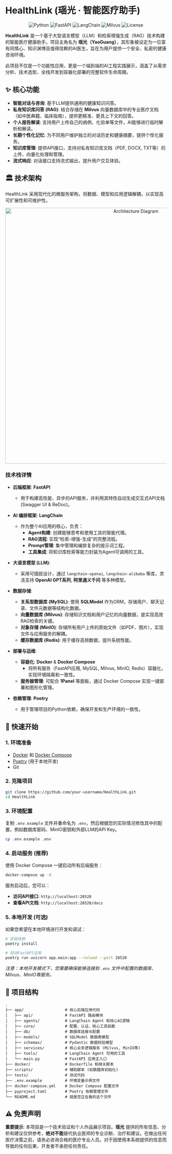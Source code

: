 # HealthLink (瑶光 · 智能医疗助手)

<p align="center">
  <img src="https://img.shields.io/badge/Python-3.12-blue.svg" alt="Python">
  <img src="https://img.shields.io/badge/Framework-FastAPI-green.svg" alt="FastAPI">
  <img src="https://img.shields.io/badge/AI-LangChain-purple.svg" alt="LangChain">
  <img src="https://img.shields.io/badge/Vector_DB-Milvus-orange.svg" alt="Milvus">
  <img src="https://img.shields.io/badge/License-MIT-lightgrey.svg" alt="License">
</p>

**HealthLink** 是一个基于大型语言模型（LLM）和检索增强生成（RAG）技术构建的智能医疗健康助手。项目主角名为 **瑶光（YaoGuang）**，其形象被设定为一位富有同情心、知识渊博且值得信赖的AI医生，旨在为用户提供一个安全、私密的健康咨询环境。

此项目不仅是一个功能性应用，更是一个端到端的AI工程实践展示，涵盖了从需求分析、技术选型、全栈开发到容器化部署的完整软件生命周期。

## ✨ 核心功能

- **智能对话与咨询**: 基于LLM提供通用的健康知识问答。
- **私有知识库问答 (RAG)**: 结合存储在 **Milvus** 向量数据库中的专业医疗文档（如中医典籍、临床指南），提供更精准、更具上下文的回答。
- **个人报告解读**: 支持用户上传自己的病例、化验单等文件，AI能够进行临时解析和解读。
- **长期个性化记忆**: 为不同用户维护独立的对话历史和健康摘要，提供个性化服务。
- **知识库管理**: 提供API接口，支持对私有知识库文档（PDF, DOCX, TXT等）的上传、向量化处理和管理。
- **流式响应**: 对话接口支持流式输出，提升用户交互体验。

## 🏛️ 技术架构

HealthLink 采用现代化的微服务架构，将数据、模型和应用逻辑解耦，以实现高可扩展性和可维护性。

<p align="center">
  <img src="https://raw.githubusercontent.com/mubai-creator/image-hosting/main/20240725160058.png" alt="Architecture Diagram" width="800"/>
</p>

### 技术栈详情

- **后端框架**: **FastAPI**
  - 用于构建高性能、异步的API服务，并利用其特性自动生成交互式API文档 (Swagger UI & ReDoc)。

- **AI 编排框架**: **LangChain**
  - 作为整个AI应用的核心，负责：
    - **Agent构建**: 创建能够思考和使用工具的智能代理。
    - **RAG流程**: 实现“检索-增强-生成”的完整流程。
    - **Prompt管理**: 集中管理和编排复杂的提示词工程。
    - **工具集成**: 将知识库检索等能力封装为Agent可调用的工具。

- **大语言模型 (LLM)**:
  - 采用可插拔设计，通过 `langchain-openai`, `langchain-alibaba` 等库，灵活支持 **OpenAI GPT系列**, **阿里通义千问** 等多种模型。

- **数据存储**:
  - **关系型数据库 (MySQL)**: 使用 **SQLModel** 作为ORM，存储用户、聊天记录、文件元数据等结构化数据。
  - **向量数据库 (Milvus)**: 存储知识文档和用户记忆的向量数据，是实现高效RAG检索的关键。
  - **对象存储 (MinIO)**: 存储所有用户上传的原始文件（如PDF、图片），实现文件与应用服务的解耦。
  - **缓存数据库 (Redis)**: 用于缓存高频数据，提升系统性能。

- **部署与运维**:
  - **容器化**: **Docker** & **Docker Compose**
    - 将所有服务（FastAPI应用, MySQL, Milvus, MinIO, Redis）容器化，实现环境隔离和一致性。
  - **服务器管理**: 可配合 **1Panel** 等面板，通过 Docker Compose 实现一键部署和图形化管理。

- **依赖管理**: **Poetry**
  - 用于管理项目的Python依赖，确保开发和生产环境的一致性。

## 🚀 快速开始

### 1. 环境准备

- [Docker](https://www.docker.com/) 和 [Docker Compose](https://docs.docker.com/compose/)
- [Poetry](https://python-poetry.org/) (用于本地开发)
- Git

### 2. 克隆项目

```bash
git clone https://github.com/your-username/HealthLink.git
cd HealthLink
```

### 3. 环境配置

复制 `.env.example` 文件并重命名为 `.env`，然后根据您的实际情况修改其中的配置，例如数据库密码、MinIO密钥和外部LLM的API Key。

```bash
cp .env.example .env
```

### 4. 启动服务 (推荐)

使用 Docker Compose 一键启动所有后端服务：

```bash
docker-compose up -d
```

服务启动后，您可以：
- **访问API接口**: `http://localhost:28520`
- **查看API文档**: `http://localhost:28520/docs`

### 5. 本地开发 (可选)

如果您希望在本地环境进行开发和调试：

```bash
# 安装依赖
poetry install

# 启动FastAPI应用
poetry run uvicorn app.main:app --reload --port 28520
```
*注意：本地开发模式下，您需要确保能够连接到 `.env` 文件中配置的数据库、Milvus、MinIO等服务。*

## 📁 项目结构

```
.
├── app/                  # 核心后端应用代码
│   ├── api/              # FastAPI 路由模块
│   ├── agents/           # LangChain Agent 和核心AI逻辑
│   ├── core/             # 配置、认证、核心工具函数
│   ├── db/               # 数据库连接与配置
│   ├── models/           # SQLModel 数据表模型
│   ├── schemas/          # Pydantic 数据校验模型
│   ├── services/         # 核心业务逻辑服务 (Milvus, MinIO等)
│   ├── tools/            # LangChain Agent 可用的工具
│   └── main.py           # FastAPI 应用主入口
├── docker/               # Dockerfile 和相关脚本
├── scripts/              # 辅助脚本 (如数据库初始化)
├── tests/                # 测试代码
├── .env.example          # 环境变量示例文件
├── docker-compose.yml    # Docker Compose 配置文件
├── pyproject.toml        # Poetry 依赖管理文件
└── README.md             # 就是您正在看的这个文件
```

## ⚠️ 免责声明

**重要提示**: 本项目是一个技术验证和个人作品展示项目。**瑶光** 提供的所有信息、分析和建议仅供参考，**绝对不能**替代执业医师的专业诊断、治疗和建议。在做出任何医疗决策之前，请务必咨询合格的医疗专业人员。对于因使用本系统提供的信息而导致的任何后果，开发者不承担任何责任。